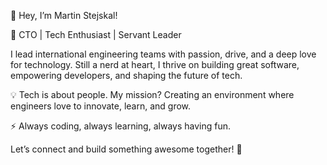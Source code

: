 👋 Hey, I’m Martin Stejskal!

🚀 CTO | Tech Enthusiast | Servant Leader

I lead international engineering teams with passion, drive, and a deep love for technology. Still a nerd at heart, I thrive on building great software, empowering developers, and shaping the future of tech.

💡 Tech is about people. My mission? Creating an environment where engineers love to innovate, learn, and grow.

⚡ Always coding, always learning, always having fun.

Let’s connect and build something awesome together! 🚀
